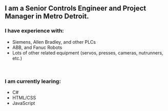 ## I am a Senior Controls Engineer and Project Manager in Metro Detroit.

### I have experience with:
  - Siemens, Allen Bradley, and other PLCs
  - ABB, and Fanuc Robots
  - Lots of other related equipment (servos, presses, cameras, nutrunners, etc.)


<br>

### I am currently learing:
  - C#
  - HTML/CSS
  - JavaScript


<!--
**the-sheehan/the-sheehan** is a ✨ _special_ ✨ repository because its `README.md` (this file) appears on your GitHub profile.

Here are some ideas to get you started:

- 🔭 I’m currently working on ...
- 🌱 I’m currently learning ...
- 👯 I’m looking to collaborate on ...
- 🤔 I’m looking for help with ...
- 💬 Ask me about ...
- 📫 How to reach me: ...
- 😄 Pronouns: ...
- ⚡ Fun fact: ...
-->
